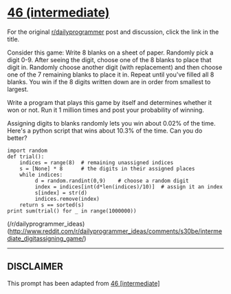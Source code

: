 # [46 (intermediate)](https://www.reddit.com/r/dailyprogrammer/comments/szz68/4302012_challenge_46_intermediate/)

For the original [r/dailyprogrammer](https://www.reddit.com/r/dailyprogrammer/) post and discussion, click the link in the title.

Consider this game: Write 8 blanks on a sheet of paper. Randomly pick a digit 0-9. After seeing the digit, choose one of the 8 blanks to place that digit in. Randomly choose another digit (with replacement) and then choose one of the 7 remaining blanks to place it in. Repeat until you've filled all 8 blanks. You win if the 8 digits written down are in order from smallest to largest.

Write a program that plays this game by itself and determines whether it won or not. Run it 1 million times and post your probability of winning.

Assigning digits to blanks randomly lets you win about 0.02% of the time. Here's a python script that wins about 10.3% of the time. Can you do better?


```
import random  
def trial():
    indices = range(8)  # remaining unassigned indices
    s = [None] * 8      # the digits in their assigned places
    while indices:
         d = random.randint(0,9)    # choose a random digit
         index = indices[int(d*len(indices)/10)]  # assign it an index
         s[index] = str(d)
         indices.remove(index)
    return s == sorted(s)
print sum(trial() for _ in range(1000000))
```
(/r/dailyprogrammer_ideas)
(http://www.reddit.com/r/dailyprogrammer_ideas/comments/s30be/intermediate_digitassigning_game/)

----
## **DISCLAIMER**
This prompt has been adapted from [46 [intermediate]](https://www.reddit.com/r/dailyprogrammer/comments/szz68/4302012_challenge_46_intermediate/
)

